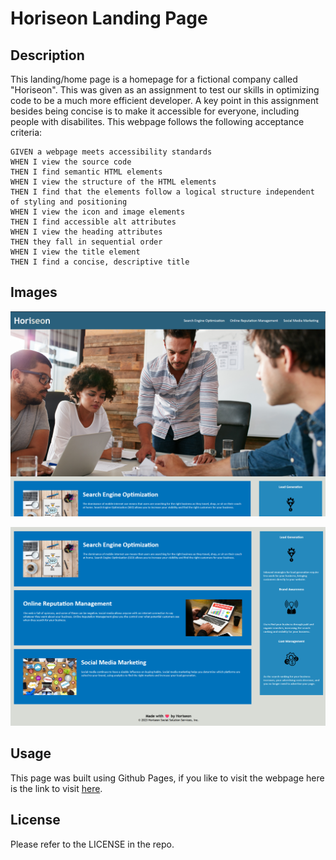 # Horiseon Landing Page

## Description

This landing/home page is a homepage for a fictional company called "Horiseon". This was given as an assignment to test our skills in optimizing code to be a much more efficient developer. A key point in this assignment besides being concise is to make it accessible for everyone, including people with disabilites. This webpage follows the following acceptance criteria:

```
GIVEN a webpage meets accessibility standards
WHEN I view the source code
THEN I find semantic HTML elements
WHEN I view the structure of the HTML elements
THEN I find that the elements follow a logical structure independent of styling and positioning
WHEN I view the icon and image elements
THEN I find accessible alt attributes
WHEN I view the heading attributes
THEN they fall in sequential order
WHEN I view the title element
THEN I find a concise, descriptive title
```

## Images

![Screenshots of webpage for users to see without visiting webpage, if not desired. There are two screenshots to include the top of the webpage beginning with the header, to the bottom of the webpage ending with the footer. This is the first screenshot.](./assets/images/SC-1.png)

![This is the second screenshot.](./assets/images/SC-2.png)

## Usage

This page was built using Github Pages, if you like to visit the webpage here is the link to visit [here](https://beyondneptune.github.io/horiseon-webpage/).

## License

Please refer to the LICENSE in the repo.

